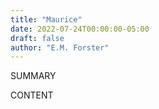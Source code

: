 ```yaml
---
title: "Maurice"
date: 2022-07-24T00:00:00-05:00
draft: false
author: "E.M. Forster"
---
```


SUMMARY

<!--more-->

CONTENT